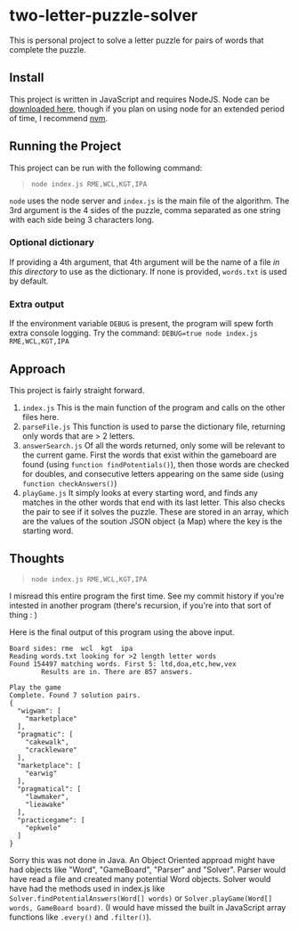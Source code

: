 # two-letter-puzzle-solver

This is personal project to solve a letter puzzle for pairs of words that complete the puzzle.

## Install

This project is written in JavaScript and requires NodeJS. Node can be [downloaded here](https://nodejs.org/en/download/), though if you plan on using node for an extended period of time, I recommend [nvm](https://github.com/nvm-sh/nvm).

## Running the Project

This project can be run with the following command:

> `node index.js RME,WCL,KGT,IPA`

`node` uses the node server and `index.js` is the main file of the algorithm. The 3rd argument is the 4 sides of the puzzle, comma separated as one string with each side being 3 characters long.

### Optional dictionary

If providing a 4th argument, that 4th argument will be the name of a file _in this directory_ to use as the dictionary. If none is provided, `words.txt` is used by default.

### Extra output

If the environment variable `DEBUG` is present, the program will spew forth extra console logging. Try the command: `DEBUG=true node index.js RME,WCL,KGT,IPA`

## Approach

This project is fairly straight forward.

1. `index.js` This is the main function of the program and calls on the other files here.
1. `parseFile.js` This function is used to parse the dictionary file, returning only words that are > 2 letters.
1. `answerSearch.js` Of all the words returned, only some will be relevant to the current game. First the words that exist within the gameboard are found (using `function findPotentials()`), then those words are checked for doubles, and consecutive letters appearing on the same side (using `function checkAnswers()`)
1. `playGame.js` It simply looks at every starting word, and finds any matches in the other words that end with its last letter. This also checks the pair to see if it solves the puzzle. These are stored in an array, which are the values of the soution JSON object (a Map) where the key is the starting word.

## Thoughts

> `node index.js RME,WCL,KGT,IPA`

I misread this entire program the first time. See my commit history if you're intested in another program (there's recursion, if you're into that sort of thing : )

Here is the final output of this program using the above input.

```
Board sides: rme  wcl  kgt  ipa
Reading words.txt looking for >2 length letter words
Found 154497 matching words. First 5: ltd,doa,etc,hew,vex
        Results are in. There are 857 answers.

Play the game
Complete. Found 7 solution pairs.
{
  "wigwam": [
    "marketplace"
  ],
  "pragmatic": [
    "cakewalk",
    "crackleware"
  ],
  "marketplace": [
    "earwig"
  ],
  "pragmatical": [
    "lawmaker",
    "lieawake"
  ],
  "practicegame": [
    "epkwele"
  ]
}
```

Sorry this was not done in Java. An Object Oriented approad might have had objects like "Word", "GameBoard", "Parser"  and "Solver". Parser would have read a file and created many potential Word objects. Solver would have had the methods used in index.js like `Solver.findPotentialAnswers(Word[] words)` or `Solver.playGame(Word[] words, GameBoard board)`. (I would have missed the built in JavaScript array functions like `.every()` and `.filter()`).
